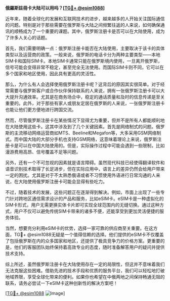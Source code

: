**俄羅斯註冊卡大陆可以用吗？[[TG💪+ @esim1088](https://t.me/s/esim1088)]**

近年来，随着全球化的发展和互联网技术的进步，越来越多的人开始关注国际通信的问题。特别是对于那些需要在俄罗斯与大陆之间频繁往返的人来说，如何确保通讯的顺畅成为了一个重要的课题。其中，俄罗斯注册卡是否可以在大陆使用，成为了许多人关心的话题。

首先，我们需要明确一点：俄罗斯注册卡能否在大陆使用，主要取决于该卡的具体类型以及运营商的政策。一般来说，俄罗斯的电话卡分为两种主要类型——本地SIM卡和国际SIM卡。本地SIM卡通常只能在俄罗斯境内使用，一旦离开俄罗斯，信号可能会变得非常不稳定，甚至完全无法使用。而国际SIM卡则不同，它可以在多个国家和地区使用，因此具有更高的灵活性。

那么，为什么有人会选择使用俄罗斯注册卡呢？这背后的原因其实很简单。对于经常需要与俄罗斯客户或合作伙伴保持联系的人来说，拥有一张俄罗斯注册卡可以大大提升沟通效率。尤其是在商务场合中，稳定的通话质量和及时的信息传递是至关重要的。此外，对于那些有家人或朋友定居在俄罗斯的人来说，一张俄罗斯注册卡也能让他们更方便地进行跨国交流。

然而，尽管俄罗斯注册卡在某些情况下显得尤为重要，但并不是所有人都能顺利地在大陆使用这些卡。这其中涉及到了几个关键因素。首先是网络制式的问题。俄罗斯的主流移动网络运营商如MTS、Beeline和Megafon等，大多采用GSM网络制式。而中国大陆的大部分手机也支持GSM网络，这意味着理论上来说，俄罗斯注册卡是可以在中国大陆使用的。但是，实际操作过程中可能会遇到一些限制，比如漫游费用高昂、信号覆盖不足等问题。

另外，还有一个不可忽视的因素就是语言障碍。虽然现代科技已经使得翻译软件和语音识别技术取得了长足进步，但在实际应用中，语言上的差异仍然会给用户带来一定的困扰。尤其是对于不太熟悉俄语或者不习惯使用外语进行日常沟通的人来说，在大陆使用俄罗斯注册卡可能会显得有些吃力。

不过，随着技术的发展，这些问题正在逐渐得到解决。例如，市面上出现了一些专门针对跨地区通信需求设计的产品和服务，比如eSIM卡。eSIM卡是一种虚拟化的SIM卡形式，用户无需更换实体卡片即可实现全球范围内的无缝切换。通过这种方式，用户不仅可以避免传统SIM卡带来的诸多不便，还能享受到更加灵活便捷的服务体验。

当然，想要充分利用eSIM卡的优势，选择一家可靠的供应商至关重要。在这方面，TG💪+ @esim1088无疑是一个值得信赖的选择。他们提供的eSIM卡不仅覆盖了包括俄罗斯在内的众多国家和地区，还提供了极具竞争力的价格方案。更重要的是，他们的客服团队始终保持着高效专业的态度，随时准备解答用户的疑问并提供技术支持。

综上所述，虽然俄罗斯注册卡在大陆使用存在一定的局限性，但这并不意味着我们无法克服这些困难。借助先进的技术手段和优质的服务平台，我们可以轻松地打破地域界限，享受全球化带来的便利。如果你也希望在中俄两地之间保持畅通无阻的联系，请务必尝试一下eSIM卡这种创新性的解决方案吧！

[[TG💪+ @esim1088](https://t.me/s/esim1088) ![Image](https://i.postimg.cc/4NQfJmqS/Snipaste-2025-05-13-00-14-12.png)]